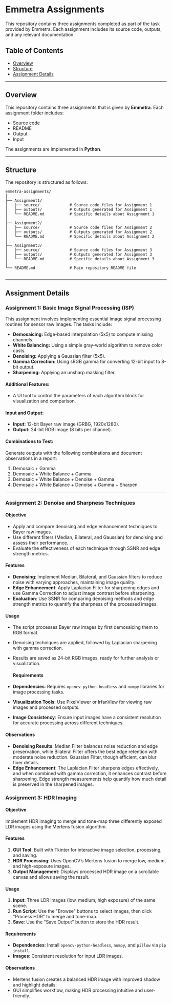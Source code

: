 # Emmetra Assignments

This repository contains three assignments completed as part of the task provided by Emmetra. Each assignment includes its source code, outputs, and any relevant documentation.

## Table of Contents

- [Overview](#overview)  
- [Structure](#structure)  
- [Assignment Details](#assignment-details)  


---

## Overview

This repository contains three assignments that is given by **Emmetra**. Each assignment folder includes:

- Source code
- README 
- Output
- Input

The assignments are implemented in **Python**.

---

## Structure

The repository is structured as follows:

```plaintext
emmetra-assignments/
│
├── Assignment1/
│   ├── source/             # Source code files for Assignment 1
│   ├── outputs/            # Outputs generated for Assignment 1
│   └── README.md           # Specific details about Assignment 1
│
├── Assignment2/
│   ├── source/             # Source code files for Assignment 2
│   ├── outputs/            # Outputs generated for Assignment 2
│   └── README.md           # Specific details about Assignment 2
│
├── Assignment3/
│   ├── source/             # Source code files for Assignment 3
│   ├── outputs/            # Outputs generated for Assignment 3
│   └── README.md           # Specific details about Assignment 3
│
└── README.md               # Main repository README file


``` 
---
  ## Assignment Details

### **Assignment 1: Basic Image Signal Processing (ISP)**  
This assignment involves implementing essential image signal processing routines for sensor raw images. The tasks include:  
- **Demosaicing:** Edge-based interpolation (5x5) to compute missing channels.  
- **White Balancing:** Using a simple gray-world algorithm to remove color casts.  
- **Denoising:** Applying a Gaussian filter (5x5).  
- **Gamma Correction:** Using sRGB gamma for converting 12-bit input to 8-bit output.  
- **Sharpening:** Applying an unsharp masking filter.  

#### Additional Features:  
- A UI tool to control the parameters of each algorithm block for visualization and comparison.  

#### Input and Output:  
- **Input:** 12-bit Bayer raw image (GRBG, 1920x1280).  
- **Output:** 24-bit RGB image (8 bits per channel).  

#### Combinations to Test:  
Generate outputs with the following combinations and document observations in a report:  
1. Demosaic + Gamma  
2. Demosaic + White Balance + Gamma  
3. Demosaic + White Balance + Denoise + Gamma  
4. Demosaic + White Balance + Denoise + Gamma + Sharpen  

---

### Assignment 2: Denoise and Sharpness Techniques

#### **Objective**
- Apply and compare denoising and edge enhancement techniques to Bayer raw images.
- Use different filters (Median, Bilateral, and Gaussian) for denoising and assess their performance.
- Evaluate the effectiveness of each technique through SSNR and edge strength metrics.

#### **Features**
- **Denoising**: Implement Median, Bilateral, and Gaussian filters to reduce noise with varying approaches, maintaining image quality.
- **Edge Enhancement**: Apply Laplacian Filter for sharpening edges and use Gamma Correction to adjust image contrast before sharpening.
- **Evaluation**: Use SSNR for comparing denoising methods and edge strength metrics to quantify the sharpness of the processed images.

#### **Usage**
- The script processes Bayer raw images by first demosaicing them to RGB format.
- Denoising techniques are applied, followed by Laplacian sharpening with gamma correction.
- Results are saved as 24-bit RGB images, ready for further analysis or visualization.

  #### **Requirements**
- **Dependencies**: Requires `opencv-python-headless` and `numpy` libraries for image processing tasks.
- **Visualization Tools**: Use PixelViewer or IrfanView for viewing raw images and processed outputs.
- **Image Consistency**: Ensure input images have a consistent resolution for accurate processing across different techniques.

#### **Observations**
- **Denoising Results**: Median Filter balances noise reduction and edge preservation, while Bilateral Filter offers the best edge retention with moderate noise reduction. Gaussian Filter, though efficient, can blur finer details.
- **Edge Enhancement**: The Laplacian Filter sharpens edges effectively, and when combined with gamma correction, it enhances contrast before sharpening. Edge strength measurements help quantify how much detail is preserved in the sharpened images.

### Assignment 3: HDR Imaging

#### Objective  
Implement HDR imaging to merge and tone-map three differently exposed LDR images using the Mertens fusion algorithm.

#### Features  
1. **GUI Tool**: Built with Tkinter for interactive image selection, processing, and saving.  
2. **HDR Processing**: Uses OpenCV’s Mertens fusion to merge low, medium, and high-exposure images.  
3. **Output Management**: Displays processed HDR image on a scrollable canvas and allows saving the result.  

#### Usage  
1. **Input**: Three LDR images (low, medium, high exposure) of the same scene.  
2. **Run Script**: Use the "Browse" buttons to select images, then click "Process HDR" to merge and tone-map.  
3. **Save**: Use the "Save Output" button to store the HDR result.  

#### Requirements  
- **Dependencies**: Install `opencv-python-headless`, `numpy`, and `pillow` via `pip install`.  
- **Images**: Consistent resolution for input LDR images.

#### Observations  
- Mertens fusion creates a balanced HDR image with improved shadow and highlight details.  
- GUI simplifies workflow, making HDR processing intuitive and user-friendly.  


